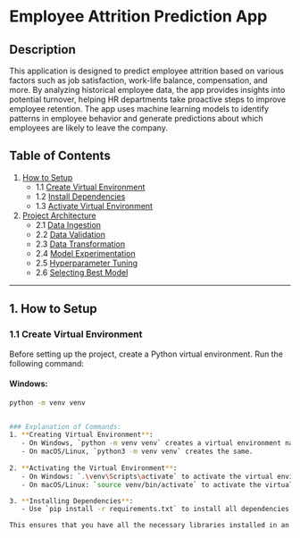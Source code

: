 # Employee Attrition Prediction App

## Description

This application is designed to predict employee attrition based on various factors such as job satisfaction, work-life balance, compensation, and more. By analyzing historical employee data, the app provides insights into potential turnover, helping HR departments take proactive steps to improve employee retention. The app uses machine learning models to identify patterns in employee behavior and generate predictions about which employees are likely to leave the company.

## Table of Contents

1. [How to Setup](#how-to-setup)
    - 1.1 [Create Virtual Environment](#create-virtual-environment)
    - 1.2 [Install Dependencies](#install-dependencies)
    - 1.3 [Activate Virtual Environment](#activate-virtual-environment)
2. [Project Architecture](#project-architecture)
    - 2.1 [Data Ingestion](#data-ingestion)
    - 2.2 [Data Validation](#data-validation)
    - 2.3 [Data Transformation](#data-transformation)
    - 2.4 [Model Experimentation](#model-experimentation)
    - 2.5 [Hyperparameter Tuning](#hyperparameter-tuning)
    - 2.6 [Selecting Best Model](#selecting-best-model)

---

## 1. How to Setup

### 1.1 Create Virtual Environment

Before setting up the project, create a Python virtual environment. Run the following command:

#### Windows:
```bash
python -m venv venv


### Explanation of Commands:
1. **Creating Virtual Environment**: 
   - On Windows, `python -m venv venv` creates a virtual environment named `venv`.
   - On macOS/Linux, `python3 -m venv venv` creates the same.
   
2. **Activating the Virtual Environment**: 
   - On Windows: `.\venv\Scripts\activate` to activate the virtual environment.
   - On macOS/Linux: `source venv/bin/activate` to activate the virtual environment.

3. **Installing Dependencies**: 
   - Use `pip install -r requirements.txt` to install all dependencies from the `requirements.txt` file.

This ensures that you have all the necessary libraries installed in an isolated environment.

